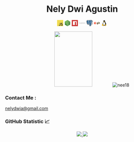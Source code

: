 <h1 align="center">
  <b>Nely Dwi Agustin</b>
</h1>

<p align="center">
<code><img height="20" src="https://raw.githubusercontent.com/github/explore/80688e429a7d4ef2fca1e82350fe8e3517d3494d/topics/javascript/javascript.png"></code>
<code><img height="20" src="https://raw.githubusercontent.com/github/explore/80688e429a7d4ef2fca1e82350fe8e3517d3494d/topics/nodejs/nodejs.png"></code>
<code><img height="20" src="https://raw.githubusercontent.com/github/explore/80688e429a7d4ef2fca1e82350fe8e3517d3494d/topics/npm/npm.png"></code>
<code><img height="20" src="https://raw.githubusercontent.com/github/explore/80688e429a7d4ef2fca1e82350fe8e3517d3494d/topics/express/express.png"></code>
<code><img height="20" src="https://raw.githubusercontent.com/github/explore/80688e429a7d4ef2fca1e82350fe8e3517d3494d/topics/postgresql/postgresql.png"></code>
<code><img height="20" src="https://raw.githubusercontent.com/github/explore/80688e429a7d4ef2fca1e82350fe8e3517d3494d/topics/git/git.png"></code>
<code><img height="20" src="https://raw.githubusercontent.com/github/explore/80688e429a7d4ef2fca1e82350fe8e3517d3494d/topics/linux/linux.png"></code>
  </p>
  
<p align="center">
  <a target="_blank">
    <img width="49.5%" height="180em" src="https://github-readme-streak-stats.herokuapp.com/?user=nee18&theme=gruvbox&hide_border=true" />
    <img height="180em" src="https://github-readme-stats.vercel.app/api?username=nee18&show_icons=true&theme=gotham" alt="nee18" />
  </a>
</p>

<!--
**nee18/nee18** is a ✨ _special_ ✨ repository because its `README.md` (this file) appears on your GitHub profile.

Here are some ideas to get you started:

- 🔭 I’m currently working on ...
- 🌱 I’m currently learning ...
- 👯 I’m looking to collaborate on ...
- 🤔 I’m looking for help with ...
- 💬 Ask me about ...
- 📫 How to reach me: ...
- 😄 Pronouns: ...
- ⚡ Fun fact: ...
-->

### Contact Me :
[nelydwia@gmail.com](mailto:nelydwia@gmail.com)

### GitHub Statistic 📈
<p align="center">
<a href="https://github.com/nee18">
  <img height="180em" src="https://github-readme-stats-eight-theta.vercel.app/api?username=nee18&show_icons=true&theme=algolia&include_all_commits=true&count_private=true"/>
  <img height="180em" src="https://github-readme-stats-eight-theta.vercel.app/api/top-langs/?username=Nee18&layout=compact&langs_count=8&theme=algolia"/>
</a>
</p>
